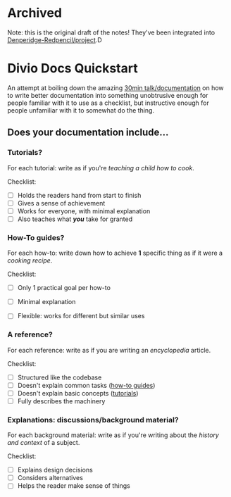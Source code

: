 # Archived
Note: this is the original draft of the notes! They've been integrated into [Denperidge-Redpencil/project](https://github.com/Denperidge-Redpencil/project).D


# Divio Docs Quickstart
An attempt at boiling down the amazing [30min talk/documentation](https://documentation.divio.com/) on how to write better documentation into something unobtrusive enough for people familiar with it to use as a checklist, but instructive enough for people unfamiliar with it to somewhat do the thing.

## Does your documentation include...

### Tutorials?
For each tutorial: write as if you're *teaching a child how to cook*.

Checklist:

- [ ] Holds the readers hand from start to finish
- [ ] Gives a sense of achievement
- [ ] Works for everyone, with minimal explanation
- [ ] Also teaches what ***you*** take for granted

### How-To guides?
For each how-to: write down how to achieve **1** specific thing as if it were a *cooking recipe*.

Checklist:

- [ ] Only 1 practical goal per how-to
- [ ] Minimal explanation
- [ ] Flexible: works for different but similar uses 


### A reference?
For each reference: write as if you are writing an *encyclopedia* article.

Checklist:

- [ ] Structured like the codebase
- [ ] Doesn't explain common tasks ([how-to guides](#how-to-guides))
- [ ] Doesn't explain basic concepts ([tutorials](#tutorials))
- [ ] Fully describes the machinery

### Explanations: discussions/background material?
For each background material: write as if you're writing about the *history and context* of a subject.

Checklist:

- [ ] Explains design decisions
- [ ] Considers alternatives
- [ ] Helps the reader make sense of things
